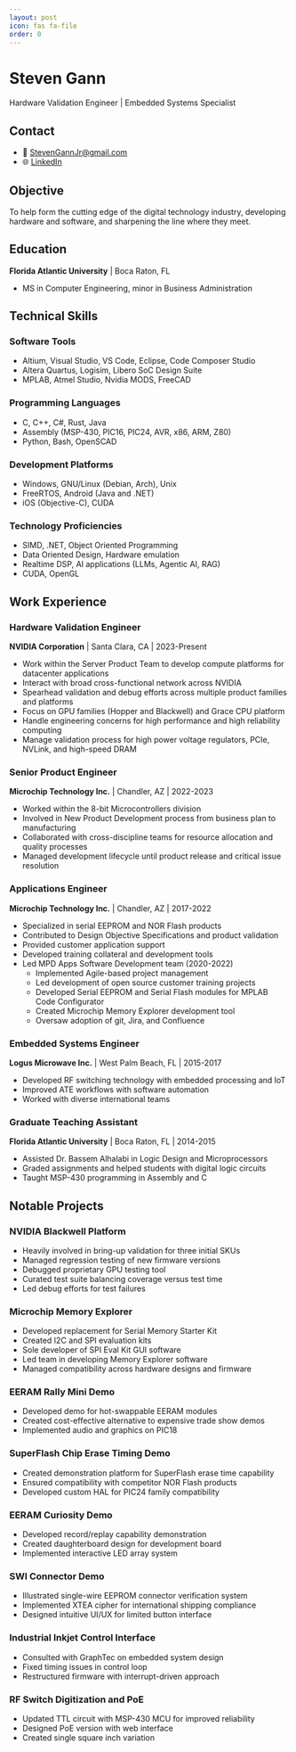 ```yaml
---
layout: post
icon: fas fa-file
order: 0
---
```


# Steven Gann
Hardware Validation Engineer | Embedded Systems Specialist

## Contact
- 📧 StevenGannJr@gmail.com
- 🌐 [LinkedIn](http://linkd.in/16pdnk0)

## Objective
To help form the cutting edge of the digital technology industry, developing hardware and software, and sharpening the line where they meet.

## Education
**Florida Atlantic University** | Boca Raton, FL
- MS in Computer Engineering, minor in Business Administration

## Technical Skills

### Software Tools
- Altium, Visual Studio, VS Code, Eclipse, Code Composer Studio
- Altera Quartus, Logisim, Libero SoC Design Suite
- MPLAB, Atmel Studio, Nvidia MODS, FreeCAD

### Programming Languages
- C, C++, C#, Rust, Java
- Assembly (MSP-430, PIC16, PIC24, AVR, x86, ARM, Z80)
- Python, Bash, OpenSCAD

### Development Platforms
- Windows, GNU/Linux (Debian, Arch), Unix
- FreeRTOS, Android (Java and .NET)
- iOS (Objective-C), CUDA

### Technology Proficiencies
- SIMD, .NET, Object Oriented Programming
- Data Oriented Design, Hardware emulation
- Realtime DSP, AI applications (LLMs, Agentic AI, RAG)
- CUDA, OpenGL

## Work Experience

### Hardware Validation Engineer
**NVIDIA Corporation** | Santa Clara, CA | 2023-Present
- Work within the Server Product Team to develop compute platforms for datacenter applications
- Interact with broad cross-functional network across NVIDIA
- Spearhead validation and debug efforts across multiple product families and platforms
- Focus on GPU families (Hopper and Blackwell) and Grace CPU platform
- Handle engineering concerns for high performance and high reliability computing
- Manage validation process for high power voltage regulators, PCIe, NVLink, and high-speed DRAM

### Senior Product Engineer
**Microchip Technology Inc.** | Chandler, AZ | 2022-2023
- Worked within the 8-bit Microcontrollers division
- Involved in New Product Development process from business plan to manufacturing
- Collaborated with cross-discipline teams for resource allocation and quality processes
- Managed development lifecycle until product release and critical issue resolution

### Applications Engineer
**Microchip Technology Inc.** | Chandler, AZ | 2017-2022
- Specialized in serial EEPROM and NOR Flash products
- Contributed to Design Objective Specifications and product validation
- Provided customer application support
- Developed training collateral and development tools
- Led MPD Apps Software Development team (2020-2022)
  - Implemented Agile-based project management
  - Led development of open source customer training projects
  - Developed Serial EEPROM and Serial Flash modules for MPLAB Code Configurator
  - Created Microchip Memory Explorer development tool
  - Oversaw adoption of git, Jira, and Confluence

### Embedded Systems Engineer
**Logus Microwave Inc.** | West Palm Beach, FL | 2015-2017
- Developed RF switching technology with embedded processing and IoT
- Improved ATE workflows with software automation
- Worked with diverse international teams

### Graduate Teaching Assistant
**Florida Atlantic University** | Boca Raton, FL | 2014-2015
- Assisted Dr. Bassem Alhalabi in Logic Design and Microprocessors
- Graded assignments and helped students with digital logic circuits
- Taught MSP-430 programming in Assembly and C

## Notable Projects

### NVIDIA Blackwell Platform
- Heavily involved in bring-up validation for three initial SKUs
- Managed regression testing of new firmware versions
- Debugged proprietary GPU testing tool
- Curated test suite balancing coverage versus test time
- Led debug efforts for test failures

### Microchip Memory Explorer
- Developed replacement for Serial Memory Starter Kit
- Created I2C and SPI evaluation kits
- Sole developer of SPI Eval Kit GUI software
- Led team in developing Memory Explorer software
- Managed compatibility across hardware designs and firmware

### EERAM Rally Mini Demo
- Developed demo for hot-swappable EERAM modules
- Created cost-effective alternative to expensive trade show demos
- Implemented audio and graphics on PIC18

### SuperFlash Chip Erase Timing Demo
- Created demonstration platform for SuperFlash erase time capability
- Ensured compatibility with competitor NOR Flash products
- Developed custom HAL for PIC24 family compatibility

### EERAM Curiosity Demo
- Developed record/replay capability demonstration
- Created daughterboard design for development board
- Implemented interactive LED array system

### SWI Connector Demo
- Illustrated single-wire EEPROM connector verification system
- Implemented XTEA cipher for international shipping compliance
- Designed intuitive UI/UX for limited button interface

### Industrial Inkjet Control Interface
- Consulted with GraphTec on embedded system design
- Fixed timing issues in control loop
- Restructured firmware with interrupt-driven approach

### RF Switch Digitization and PoE
- Updated TTL circuit with MSP-430 MCU for improved reliability
- Designed PoE version with web interface
- Created single square inch variation

